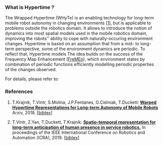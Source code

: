 ### What is Hypertime ?

The Wrapped Hypertime (WHyTe) is an enabling technology for long-term mobile robot autonomy in changing environments [[1](#references)], but is applicable to problems outside the robotics domain.
It allows to introduce the notion of dynamics into most spatial models used in the mobile robotics domain, improving the robots'' ability to cope with naturally-occuring environment changes.
Hypertime is based on an assumption that from a mid- to long-term perspective, some of the environment dynamics are periodic.
To reflect that, Hypertime models 
The idea builds on the success of the Frequency Map Enhancement ([FreMEn](fremen.uk)), which environment states by combination of periodic functions efficiently modelling periodic properties of the changes observed.

For details, please refer to:

### References
1. T.Krajnik, T.Vintr, S.Molina, J.P.Fentanes, G.Cielniak, T.Duckett: <b>[Warped Hypertime Representations for Long-term Autonomy of Mobile Robots](http://raw.githubusercontent.com/wiki/gestom/hypertime/papers/hypertime.pdf)</b> Arxiv, 2018. [[bibtex](http://raw.githubusercontent.com/wiki/gestom/hypertime/papers/hypertime_2019.bib)]

2. T.Vintr, Z.Yan, T.Duckett, T.Krajník: <b>[Spatio-temporal representation for long-term anticipation of human presence in service robotics.](http://raw.githubusercontent.com/wiki/gestom/hypertime/papers/hypertime.pdf)</b> In proceedings of the IEEE International Conference on Robotics and Automation (ICRA), 2019. [[bibtex](http://raw.githubusercontent.com/wiki/gestom/hypertime/papers/hypertime_2019_ICRA.bib)]
